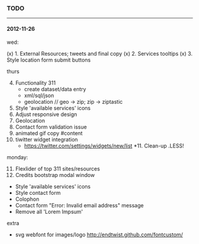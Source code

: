 ### TODO
- - -

#### 2012-11-26

wed:

(x) 1. External Resources; tweets and final copy
(x) 2. Services tooltips
(x) 3. Style location form submit buttons

thurs

4. Functionality 311
	- create dataset/data entry
	- xml/sql/json
	- geolocation	// geo -> zip; zip -> ziptastic
5. Style 'available services' icons
6. Adjust responsive design
7. Geolocation
8. Contact form validation issue
9. animated gif copy #content
10. tiwitter widget integration
	- https://twitter.com/settings/widgets/new/list
*11. Clean-up .LESS!

monday:

11. Flexlider of top 311 sites/resources
12. Credits bootstrap modal window



- Style 'available services' icons
- Style contact form
- Colophon
- Contact form "Error: Invalid email address" message
- Remove all 'Lorem Impsum'

extra

- svg webfont for images/logo
	http://endtwist.github.com/fontcustom/